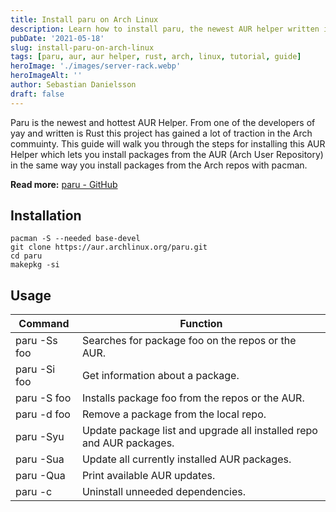 ```yaml
---
title: Install paru on Arch Linux
description: Learn how to install paru, the newest AUR helper written in Rust that lets you install packages from the Arch User Repository with the same ease as pacman.
pubDate: '2021-05-18'
slug: install-paru-on-arch-linux
tags: [paru, aur, aur helper, rust, arch, linux, tutorial, guide]
heroImage: './images/server-rack.webp'
heroImageAlt: ''
author: Sebastian Danielsson
draft: false
---
```


Paru is the newest and hottest AUR Helper. From one of the developers of yay and written is Rust this project has gained a lot of traction in the Arch commuinty. This guide will walk you through the steps for installing this AUR Helper which lets you install packages from the AUR (Arch User Repository) in the same way you install packages from the Arch repos with pacman.

<!--truncate-->

**Read more:** [paru - GitHub](https://github.com/Morganamilo/paru)

## Installation

```shell
pacman -S --needed base-devel
git clone https://aur.archlinux.org/paru.git
cd paru
makepkg -si
```

## Usage

| Command      | Function                                                             |
| ------------ | -------------------------------------------------------------------- |
| paru -Ss foo | Searches for package foo on the repos or the AUR.                    |
| paru -Si foo | Get information about a package.                                     |
| paru -S foo  | Installs package foo from the repos or the AUR.                      |
| paru -d foo  | Remove a package from the local repo.                                |
| paru -Syu    | Update package list and upgrade all installed repo and AUR packages. |
| paru -Sua    | Update all currently installed AUR packages.                         |
| paru -Qua    | Print available AUR updates.                                         |
| paru -c      | Uninstall unneeded dependencies.                                     |
